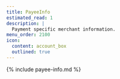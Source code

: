 ```yaml
---
title: PayeeInfo
estimated_read: 1
description: |
  Payment specific merchant information.
menu_order: 2100
icon:
  content: account_box
  outlined: true
---
```


{% include payee-info.md %}
